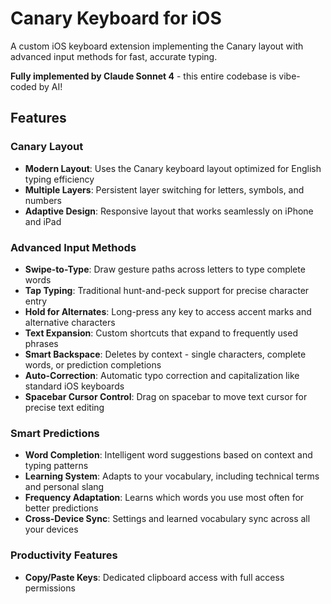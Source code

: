 # Canary Keyboard for iOS

A custom iOS keyboard extension implementing the Canary layout with advanced input methods for fast, accurate typing.

**Fully implemented by Claude Sonnet 4** - this entire codebase is vibe-coded by AI!

## Features

### Canary Layout
- **Modern Layout**: Uses the Canary keyboard layout optimized for English typing efficiency
- **Multiple Layers**: Persistent layer switching for letters, symbols, and numbers
- **Adaptive Design**: Responsive layout that works seamlessly on iPhone and iPad

### Advanced Input Methods
- **Swipe-to-Type**: Draw gesture paths across letters to type complete words
- **Tap Typing**: Traditional hunt-and-peck support for precise character entry
- **Hold for Alternates**: Long-press any key to access accent marks and alternative characters
- **Text Expansion**: Custom shortcuts that expand to frequently used phrases
- **Smart Backspace**: Deletes by context - single characters, complete words, or prediction completions
- **Auto-Correction**: Automatic typo correction and capitalization like standard iOS keyboards
- **Spacebar Cursor Control**: Drag on spacebar to move text cursor for precise text editing

### Smart Predictions
- **Word Completion**: Intelligent word suggestions based on context and typing patterns
- **Learning System**: Adapts to your vocabulary, including technical terms and personal slang
- **Frequency Adaptation**: Learns which words you use most often for better predictions
- **Cross-Device Sync**: Settings and learned vocabulary sync across all your devices

### Productivity Features
- **Copy/Paste Keys**: Dedicated clipboard access with full access permissions